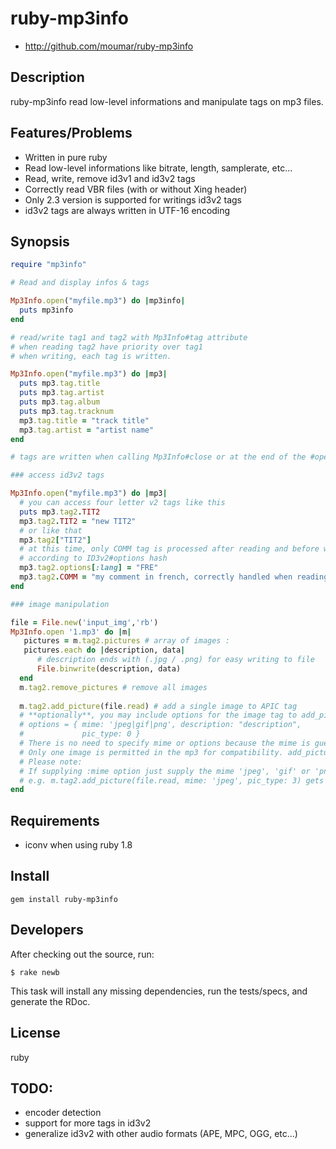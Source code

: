 # ruby-mp3info

* http://github.com/moumar/ruby-mp3info

## Description

ruby-mp3info read low-level informations and manipulate tags on mp3 files.

## Features/Problems

* Written in pure ruby 
* Read low-level informations like bitrate, length, samplerate, etc...
* Read, write, remove id3v1 and id3v2 tags
* Correctly read VBR files (with or without Xing header)
* Only 2.3 version is supported for writings id3v2 tags
* id3v2 tags are always written in UTF-16 encoding

## Synopsis

```ruby
require "mp3info"

# Read and display infos & tags

Mp3Info.open("myfile.mp3") do |mp3info|
  puts mp3info
end

# read/write tag1 and tag2 with Mp3Info#tag attribute
# when reading tag2 have priority over tag1
# when writing, each tag is written.

Mp3Info.open("myfile.mp3") do |mp3|
  puts mp3.tag.title   
  puts mp3.tag.artist   
  puts mp3.tag.album
  puts mp3.tag.tracknum
  mp3.tag.title = "track title"
  mp3.tag.artist = "artist name"
end

# tags are written when calling Mp3Info#close or at the end of the #open block

### access id3v2 tags

Mp3Info.open("myfile.mp3") do |mp3|
  # you can access four letter v2 tags like this
  puts mp3.tag2.TIT2
  mp3.tag2.TIT2 = "new TIT2"
  # or like that
  mp3.tag2["TIT2"]
  # at this time, only COMM tag is processed after reading and before writing
  # according to ID3v2#options hash
  mp3.tag2.options[:lang] = "FRE"
  mp3.tag2.COMM = "my comment in french, correctly handled when reading and writing"
end

### image manipulation

file = File.new('input_img','rb')
Mp3Info.open '1.mp3' do |m|
   pictures = m.tag2.pictures # array of images :
   pictures.each do |description, data|
      # description ends with (.jpg / .png) for easy writing to file     
      File.binwrite(description, data) 
  end
  m.tag2.remove_pictures # remove all images
  
  m.tag2.add_picture(file.read) # add a single image to APIC tag
  # **optionally**, you may include options for the image tag to add_picture():
  # options = { mime: 'jpeg|gif|png', description: "description",
  #             pic_type: 0 }
  # There is no need to specify mime or options because the mime is guessed based on the input image
  # Only one image is permitted in the mp3 for compatibility. add_picture() overwrites all previous images.
  # Please note: 
  # If supplying :mime option just supply the mime 'jpeg', 'gif' or 'png', the code adds the "image/.." for you!
  # e.g. m.tag2.add_picture(file.read, mime: 'jpeg', pic_type: 3) gets a mime "image/jpeg"
end
```

## Requirements

* iconv when using ruby 1.8

## Install

    gem install ruby-mp3info

## Developers

After checking out the source, run:

    $ rake newb

This task will install any missing dependencies, run the tests/specs, and generate the RDoc.

## License

ruby

## TODO:

* encoder detection
* support for more tags in id3v2
* generalize id3v2 with other audio formats (APE, MPC, OGG, etc...)

